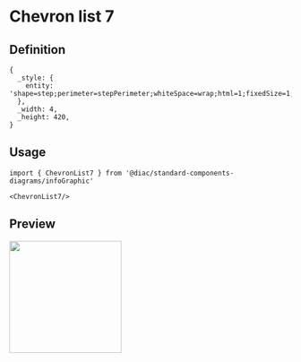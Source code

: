 # Chevron list 7

## Definition

```
{
  _style: { 
    entity: 'shape=step;perimeter=stepPerimeter;whiteSpace=wrap;html=1;fixedSize=1;size=10;fillColor=#12AAB5;strokeColor=none;fontSize=17;fontColor=#FFFFFF;fontStyle=1;align=center;rounded=0;',
  },
  _width: 4,
  _height: 420,
}
```

## Usage

```
import { ChevronList7 } from '@diac/standard-components-diagrams/infoGraphic'

<ChevronList7/>
```

## Preview

<img src="./chevron-list-7.png" width="200"/>
